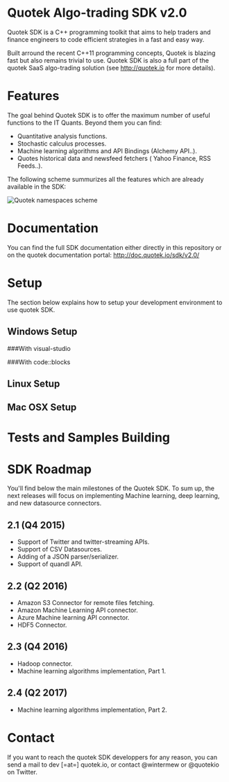 Quotek Algo-trading SDK v2.0
============================

Quotek SDK is a C++ programming toolkit that aims to help traders and finance engineers to code
efficient strategies in a fast and easy way.

Built arround the recent C++11 programming concepts, Quotek is blazing fast but also remains trivial to use. Quotek SDK is also 
a full part of the quotek SaaS algo-trading solution (see http://quotek.io for more details).

Features
========

The goal behind Quotek SDK is to offer the maximum number of useful functions to the IT Quants. Beyond them you can find:

- Quantitative analysis functions.
- Stochastic calculus processes.
- Machine learning algorithms and API Bindings (Alchemy API..).
- Quotes historical data and newsfeed fetchers ( Yahoo Finance, RSS Feeds..).

The following scheme summurizes all the features which are already available in the SDK:

![Quotek namespaces scheme](http://doc.quotek.io/images/quotek_sdk_ns.png)

Documentation
=============

You can find the full SDK documentation either directly in this repository or on the quotek documentation portal: http://doc.quotek.io/sdk/v2.0/

Setup
=====

The section below explains how to setup your development environment to use quotek SDK.

Windows Setup
-------------

###With visual-studio

###With code::blocks 

Linux Setup
-----------

Mac OSX Setup
-------------

Tests and Samples Building
==========================




SDK Roadmap
===========

You'll find below the main milestones of the Quotek SDK. To sum up, the next releases will focus on implementing Machine learning, deep learning, 
and new datasource connectors.

2.1 (Q4 2015)
-------------

- Support of Twitter and twitter-streaming APIs.
- Support of CSV Datasources.
- Adding of a JSON parser/serializer.
- Support of quandl API. 

2.2 (Q2 2016)
-------------

- Amazon S3 Connector for remote files fetching.
- Amazon Machine Learning API connector.
- Azure Machine learning API connector.
- HDF5 Connector.

2.3 (Q4 2016)
-------------

- Hadoop connector.
- Machine learning algorithms implementation, Part 1.

2.4 (Q2 2017)
-------------

- Machine learning algorithms implementation, Part 2.

Contact
=======

If you want to reach the quotek SDK developpers for any reason, you can send a mail to dev [=at=] quotek.io,
or contact @wintermew or @quotekio on Twitter.
